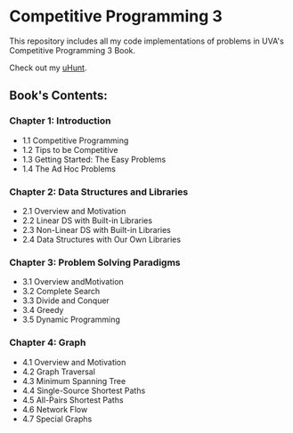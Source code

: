 # Competitive Programming 3
This repository includes all my code implementations of problems in UVA's Competitive Programming 3 Book.

Check out my [uHunt](https://uhunt.onlinejudge.org/id/1061412).

## Book's Contents:

### Chapter 1: Introduction
- 1.1 Competitive Programming
- 1.2 Tips to be Competitive
- 1.3 Getting Started: The Easy Problems
- 1.4 The Ad Hoc Problems
### Chapter 2: Data Structures and Libraries
- 2.1 Overview and Motivation
- 2.2 Linear DS with Built-in Libraries
- 2.3 Non-Linear DS with Built-in Libraries
- 2.4 Data Structures with Our Own Libraries
### Chapter 3: Problem Solving Paradigms
- 3.1 Overview andMotivation
- 3.2 Complete Search
- 3.3 Divide and Conquer
- 3.4 Greedy
- 3.5 Dynamic Programming
### Chapter 4: Graph
- 4.1 Overview and Motivation
- 4.2 Graph Traversal
- 4.3 Minimum Spanning Tree
- 4.4 Single-Source Shortest Paths
- 4.5 All-Pairs Shortest Paths
- 4.6 Network Flow
- 4.7 Special Graphs